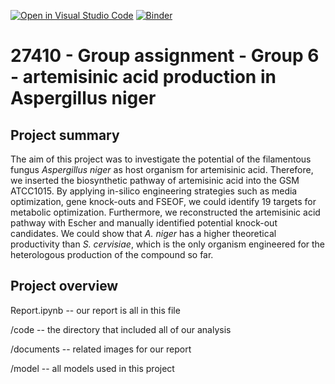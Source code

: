 [![Open in Visual Studio Code](https://classroom.github.com/assets/open-in-vscode-c66648af7eb3fe8bc4f294546bfd86ef473780cde1dea487d3c4ff354943c9ae.svg)](https://classroom.github.com/online_ide?assignment_repo_id=9067903&assignment_repo_type=AssignmentRepo)
[![Binder](https://mybinder.org/badge_logo.svg)](https://mybinder.org/v2/gh/27410/27410-group-assigment-group_6_coool/main)

# 27410 - Group assignment - Group 6 - artemisinic acid production in Aspergillus niger

## Project summary 

The aim of this project was to investigate the potential of the filamentous fungus *Aspergillus niger* as host organism for artemisinic acid. Therefore, we inserted the biosynthetic pathway of artemisinic acid into the GSM ATCC1015. By applying in-silico engineering strategies such as media optimization, gene knock-outs and FSEOF, we could identify 19 targets for metabolic optimization. Furthermore, we reconstructed the artemisinic acid pathway with Escher and manually identified potential knock-out candidates. We could show that *A. niger* has a higher theoretical productivity than *S. cervisiae*, which is the only organism engineered for the heterologous production of the compound so far. 

## Project overview

Report.ipynb -- our report is all in this file

/code -- the directory that included all of our analysis

/documents -- related images for our report

/model -- all models used in this project



